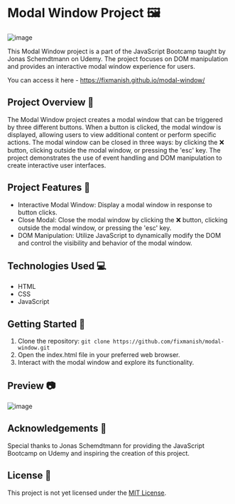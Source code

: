 # Modal Window Project 🖼️

![image](https://github.com/fixmanish/modal-window/assets/131751286/b9c7e456-df8f-4de9-a23b-6fbb7d1e8b9b)

This Modal Window project is a part of the JavaScript Bootcamp taught by Jonas Schemdtmann on Udemy. The project focuses on DOM manipulation and provides an interactive modal window experience for users.

You can access it here - https://fixmanish.github.io/modal-window/

## Project Overview 📝

The Modal Window project creates a modal window that can be triggered by three different buttons. When a button is clicked, the modal window is displayed, allowing users to view additional content or perform specific actions. The modal window can be closed in three ways: by clicking the ❌ button, clicking outside the modal window, or pressing the 'esc' key. The project demonstrates the use of event handling and DOM manipulation to create interactive user interfaces.

## Project Features 🌟

- Interactive Modal Window: Display a modal window in response to button clicks.
- Close Modal: Close the modal window by clicking the ❌ button, clicking outside the modal window, or pressing the 'esc' key.
- DOM Manipulation: Utilize JavaScript to dynamically modify the DOM and control the visibility and behavior of the modal window.

## Technologies Used 💻

- HTML
- CSS
- JavaScript

## Getting Started 🚀

1. Clone the repository: `git clone https://github.com/fixmanish/modal-window.git`
2. Open the index.html file in your preferred web browser.
3. Interact with the modal window and explore its functionality.

## Preview 📷

![image](https://github.com/fixmanish/modal-window/assets/131751286/1d842293-da8d-4ad1-8925-1f5224972579)

## Acknowledgements 🙏

Special thanks to Jonas Schemdtmann for providing the JavaScript Bootcamp on Udemy and inspiring the creation of this project.

## License 📜

This project is not yet licensed under the [MIT License](LICENSE).
